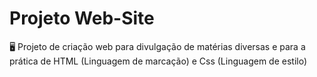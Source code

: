 # Projeto Web-Site
  🖥 Projeto de criação web para divulgação de matérias diversas
  e para a prática de HTML (Linguagem de marcação) e Css (Linguagem de estilo)
